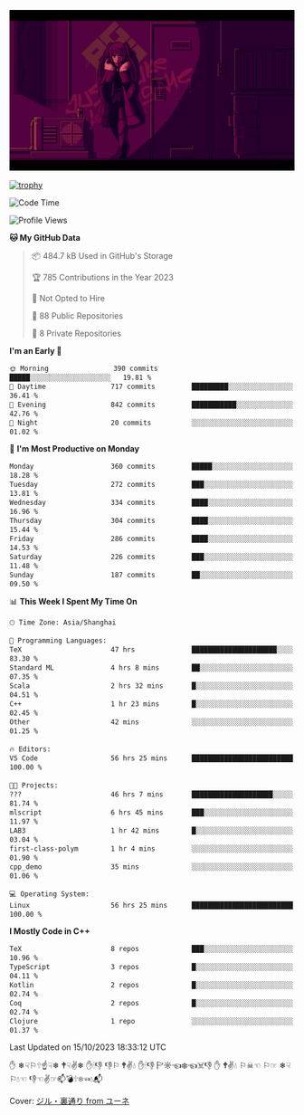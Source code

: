 ![](imgs/main.png)

[![trophy](https://github-profile-trophy.vercel.app/?username=NeilKleistGao&theme=dracula)](https://github.com/ryo-ma/github-profile-trophy)

<!--START_SECTION:waka-->
![Code Time](http://img.shields.io/badge/Code%20Time-239%20hrs%2034%20mins-blue)

![Profile Views](http://img.shields.io/badge/Profile%20Views-0-blue)

**🐱 My GitHub Data** 

> 📦 484.7 kB Used in GitHub's Storage 
 > 
> 🏆 785 Contributions in the Year 2023
 > 
> 🚫 Not Opted to Hire
 > 
> 📜 88 Public Repositories 
 > 
> 🔑 8 Private Repositories 
 > 
**I'm an Early 🐤** 

```text
🌞 Morning                390 commits         █████░░░░░░░░░░░░░░░░░░░░   19.81 % 
🌆 Daytime                717 commits         █████████░░░░░░░░░░░░░░░░   36.41 % 
🌃 Evening                842 commits         ███████████░░░░░░░░░░░░░░   42.76 % 
🌙 Night                  20 commits          ░░░░░░░░░░░░░░░░░░░░░░░░░   01.02 % 
```
📅 **I'm Most Productive on Monday** 

```text
Monday                   360 commits         █████░░░░░░░░░░░░░░░░░░░░   18.28 % 
Tuesday                  272 commits         ███░░░░░░░░░░░░░░░░░░░░░░   13.81 % 
Wednesday                334 commits         ████░░░░░░░░░░░░░░░░░░░░░   16.96 % 
Thursday                 304 commits         ████░░░░░░░░░░░░░░░░░░░░░   15.44 % 
Friday                   286 commits         ████░░░░░░░░░░░░░░░░░░░░░   14.53 % 
Saturday                 226 commits         ███░░░░░░░░░░░░░░░░░░░░░░   11.48 % 
Sunday                   187 commits         ██░░░░░░░░░░░░░░░░░░░░░░░   09.50 % 
```


📊 **This Week I Spent My Time On** 

```text
🕑︎ Time Zone: Asia/Shanghai

💬 Programming Languages: 
TeX                      47 hrs              █████████████████████░░░░   83.30 % 
Standard ML              4 hrs 8 mins        ██░░░░░░░░░░░░░░░░░░░░░░░   07.35 % 
Scala                    2 hrs 32 mins       █░░░░░░░░░░░░░░░░░░░░░░░░   04.51 % 
C++                      1 hr 23 mins        █░░░░░░░░░░░░░░░░░░░░░░░░   02.45 % 
Other                    42 mins             ░░░░░░░░░░░░░░░░░░░░░░░░░   01.25 % 

🔥 Editors: 
VS Code                  56 hrs 25 mins      █████████████████████████   100.00 % 

🐱‍💻 Projects: 
???                      46 hrs 7 mins       ████████████████████░░░░░   81.74 % 
mlscript                 6 hrs 45 mins       ███░░░░░░░░░░░░░░░░░░░░░░   11.97 % 
LAB3                     1 hr 42 mins        █░░░░░░░░░░░░░░░░░░░░░░░░   03.04 % 
first-class-polym        1 hr 4 mins         ░░░░░░░░░░░░░░░░░░░░░░░░░   01.90 % 
cpp_demo                 35 mins             ░░░░░░░░░░░░░░░░░░░░░░░░░   01.06 % 

💻 Operating System: 
Linux                    56 hrs 25 mins      █████████████████████████   100.00 % 
```

**I Mostly Code in C++** 

```text
TeX                      8 repos             ███░░░░░░░░░░░░░░░░░░░░░░   10.96 % 
TypeScript               3 repos             █░░░░░░░░░░░░░░░░░░░░░░░░   04.11 % 
Kotlin                   2 repos             █░░░░░░░░░░░░░░░░░░░░░░░░   02.74 % 
Coq                      2 repos             █░░░░░░░░░░░░░░░░░░░░░░░░   02.74 % 
Clojure                  1 repo              ░░░░░░░░░░░░░░░░░░░░░░░░░   01.37 % 
```




 Last Updated on 15/10/2023 18:33:12 UTC
<!--END_SECTION:waka-->

✋ ❄☟⚐🕆☝☟❄ 🕈☟✌❄ ✋🕯👎 👎⚐ 🕈✌💧 ✋🕯👎 🏱☼☜❄☜☠👎 ✋ 🕈✌💧 ⚐☠☜ ⚐☞ ❄☟⚐💧☜ 👎☜✌☞📫💣🕆❄☜💧📬

Cover: [ジル・裏通り from ユーネ](https://www.pixiv.net/artworks/62127066)
